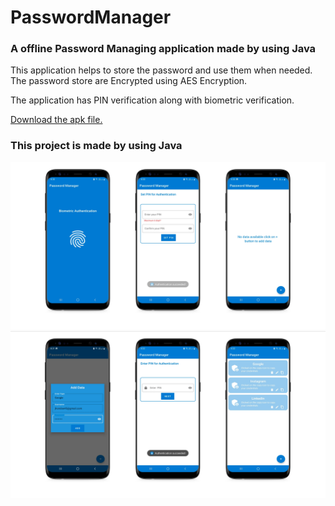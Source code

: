 # PasswordManager

### A offline Password Managing application made by using Java

This application helps to store the password and use them when needed. The password store are Encrypted using AES Encryption.

The application has PIN verification along with biometric verification.

<a href="https://github.com/ManishDait/PasswordManager/blob/master/apkFile/app-release.apk" download>Download the apk file.</a>

### This project is made by using Java </br>

<img src="img/img1.png"></br>
<img src="img/img2.png"></br>



